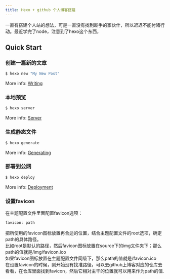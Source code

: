 ```yaml
---
title: Hexo + github 个人博客搭建
---
```

一直有搭建个人站的想法，可是一直没有找到趁手的家伙什，所以迟迟不能付诸行动。最近学完了node，注意到了hexo这个东西，

## Quick Start

### 创建一篇新的文章

``` bash
$ hexo new "My New Post"
```

More info: [Writing](https://hexo.io/docs/writing.html)

<!-- more -->

### 本地预览

``` bash
$ hexo server
```

More info: [Server](https://hexo.io/docs/server.html)

### 生成静态文件

``` bash
$ hexo generate
```

More info: [Generating](https://hexo.io/docs/generating.html)

### 部署到公网

``` bash
$ hexo deploy
```

More info: [Deployment](https://hexo.io/docs/deployment.html)

### 设置favicon

在主题配置文件里面配置favicon选项：   
``` javascript
favicon: path   
```   

把所使用的favicon图标放置再合适的位置，结合主题配置文件的root选项，确定path的具体路径。    
比如root是默认的路径，然后favicon图标放置在source下的img文件夹下；那么path的值就是/img/favicon.ico   
如果favicon图标放置在主题配置文件同级下，那么path的值就是/favicon.ico    
在设置favicon的时候，刚开始没有找准路径，可以去github上博客对应的仓库去看看，在仓库里面找到favicon，然后它相对主干的位置就可以用来作为path的值.     







